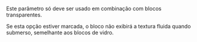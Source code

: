 Este parâmetro só deve ser usado em combinação com blocos transparentes.

Se esta opção estiver marcada, o bloco não exibirá a textura fluida quando submerso, semelhante aos blocos de vidro.